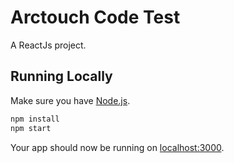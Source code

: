 # Arctouch Code Test

A ReactJs project.

## Running Locally

Make sure you have [Node.js](http://nodejs.org/).

```sh
npm install
npm start
```

Your app should now be running on [localhost:3000](http://localhost:3000/).